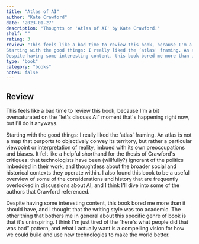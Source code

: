 ```yaml
---
title: "Atlas of AI"
author: "Kate Crawford"
date: "2023-01-27"
description: "Thoughts on 'Atlas of AI' by Kate Crawford."
shelf: ""
rating: 3
review: "This feels like a bad time to review this book, because I'm a bit oversaturated on the “let's discuss AI” moment that's happening right now, but I'll do it anyways.<br/><br/>
Starting with the good things: I really liked the ‘atlas' framing. An atlas is not a map that purports to objectively convey its territory, but rather a particular viewpoint or interpretation of reality, imbued with its own preoccupations and biases. It felt like a helpful shorthand for the thesis of Crawford's critiques: that technologists have been (willfully?) ignorant of the politics imbedded in their work, and thoughtless about the broader social and historical contexts they operate within. I also found this book to be a useful overview of some of the considerations and history that are frequently overlooked in discussions about AI, and I think I'll dive into some of the authors that Crawford referenced.<br/><br/>
Despite having some interesting content, this book bored me more than it should have, and I thought that the writing style was too academic. The other thing that bothers me in general about this specific genre of book is that it's uninspiring. I think I'm just tired of the “here's what people did that was bad” pattern, and what I actually want is a compelling vision for how we could build and use new technologies to make the world better."
type: "book"
category: "books"
notes: false
---
```


## Review

This feels like a bad time to review this book, because I'm a bit oversaturated on the “let's discuss AI” moment that's happening right now, but I'll do it anyways.

Starting with the good things: I really liked the ‘atlas' framing. An atlas is not a map that purports to objectively convey its territory, but rather a particular viewpoint or interpretation of reality, imbued with its own preoccupations and biases. It felt like a helpful shorthand for the thesis of Crawford's critiques: that technologists have been (willfully?) ignorant of the politics imbedded in their work, and thoughtless about the broader social and historical contexts they operate within. I also found this book to be a useful overview of some of the considerations and history that are frequently overlooked in discussions about AI, and I think I'll dive into some of the authors that Crawford referenced.

Despite having some interesting content, this book bored me more than it should have, and I thought that the writing style was too academic. The other thing that bothers me in general about this specific genre of book is that it's uninspiring. I think I'm just tired of the “here's what people did that was bad” pattern, and what I actually want is a compelling vision for how we could build and use new technologies to make the world better.

